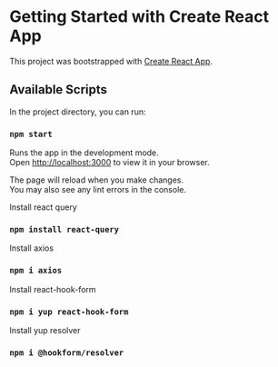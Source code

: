 # Getting Started with Create React App

This project was bootstrapped with [Create React App](https://github.com/facebook/create-react-app).

## Available Scripts

In the project directory, you can run:

### `npm start`

Runs the app in the development mode.\
Open [http://localhost:3000](http://localhost:3000) to view it in your browser.

The page will reload when you make changes.\
You may also see any lint errors in the console.


Install react query
### `npm install react-query`

Install axios
### `npm i axios`

Install  react-hook-form
### `npm i yup react-hook-form`

Install yup resolver
### `npm i @hookform/resolver`

